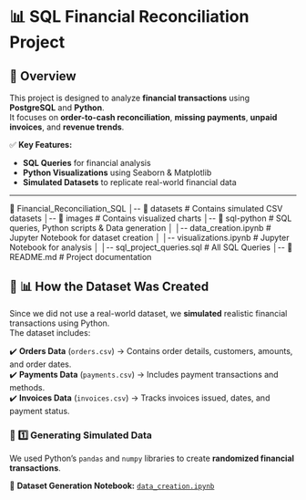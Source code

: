 # 📊 SQL Financial Reconciliation Project  

## 🔹 Overview  
This project is designed to analyze **financial transactions** using **PostgreSQL** and **Python**.  
It focuses on **order-to-cash reconciliation**, **missing payments**, **unpaid invoices**, and **revenue trends**.  

✅ **Key Features:**  
- **SQL Queries** for financial analysis  
- **Python Visualizations** using Seaborn & Matplotlib  
- **Simulated Datasets** to replicate real-world financial data  

---

📂 Financial_Reconciliation_SQL
│-- 📂 datasets          # Contains simulated CSV datasets
│-- 📂 images            # Contains visualized charts
│-- 📂 sql-python        # SQL queries, Python scripts & Data generation
│   │-- data_creation.ipynb   # Jupyter Notebook for dataset creation
│   │-- visualizations.ipynb  # Jupyter Notebook for analysis
│   │-- sql_project_queries.sql  # All SQL Queries
│-- 📄 README.md         # Project documentation

## 🔹 📊 How the Dataset Was Created  
Since we did not use a real-world dataset, we **simulated** realistic financial transactions using Python.  
The dataset includes:  

✔️ **Orders Data** (`orders.csv`) → Contains order details, customers, amounts, and order dates.  
✔️ **Payments Data** (`payments.csv`) → Includes payment transactions and methods.  
✔️ **Invoices Data** (`invoices.csv`) → Tracks invoices issued, dates, and payment status.  

### 🔹 **1️⃣ Generating Simulated Data**
We used Python’s `pandas` and `numpy` libraries to create **randomized financial transactions**.

📄 **Dataset Generation Notebook:** [`data_creation.ipynb`](sql-python/data_creation.ipynb)
